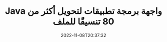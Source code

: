 ---
############################# Static ############################
layout: "product"
date: 2022-11-08T20:37:32
draft: false

product: "Conversion"
product_tag: "conversion"
platform: Java
platform_tag: java

############################# Head ############################
head_title: "Java واجهة برمجة تطبيقات تحويل المستندات | تحويل صور PDF Word Excel PPTX HTML"
head_description: "Java واجهة برمجة تطبيقات تحويل المستندات. تحويل ملفات PDF Word DOC DOCX و Excel Spreadsheets PPT PPTX و HTML و PSD و MPT MPP والبريد الإلكتروني MSG EMLX و AutoCAD وتنسيقات ملفات الصور."

############################# Header ############################
title: "Java واجهة برمجة تطبيقات لتحويل أكثر من 80 تنسيقًا للملف"
description: "واجهة برمجة تطبيقات بسيطة لدمج وظائف تحويل المستندات والصور في تطبيقات Java دون تثبيت أي برامج خارجية."
button:
    enable: true
    icon: "fas fa-arrow-down"
    label: "تحميل النسخة التجريبية المجانية"
    link: "https://downloads.groupdocs.com/conversion/java"

############################# SubMenu ############################
submenu:
    enable: true
    
    left:
        img_alt: "GroupDocs.Conversion for Java"
        image: "https://www.groupdocs.cloud/templates/groupdocs/images/product-logos/groupdocs-conversion-java.png"
        product: "GroupDocs.Conversion"
        platform: "Java"

    middle:
        button:
            # button loop
            - link: "#overview"
              text: "ملخص"

            # button loop
            - link: "#features"
              text: "سمات"

            # button loop
            - link: "#support"
              text: "الدعم"

            # button loop
            - link: "https://products.groupdocs.app/conversion"
              text: "عرض حي"

            # button loop
            - link: "https://purchase.groupdocs.com/pricing/conversion/java"
              text: "التسعير"

    right:
        link_download: "https://downloads.groupdocs.com/conversion"
        link_learn: "https://docs.groupdocs.com/conversion/java/"
        link_buy: "https://purchase.groupdocs.com"

############################# Overview ############################
overview:
    enable: true
    content: |
      يجمع GroupDocs.Conversion for Java بين مجموعة قوية من واجهات برمجة تطبيقات تحويل المستندات لعرض الصور وتنسيقات المستندات في تطبيقات Java الخاصة بك دون الحاجة إلى تثبيت برامج إضافية. يقوم في الأصل بتنقيط المستندات وتحويلها إلى SVG + HTML + CSS لتحسين جودة عرض المستندات مع تقديم مخرجات نصية عالية الدقة. باستخدام واجهة برمجة تطبيقات تقديم المستندات - يمكنك عرض ملفات PDF و HTML و XML و Microsoft Office Word وأوراق عمل Excel وعروض PowerPoint التقديمية ورسائل البريد الإلكتروني في Outlook ومخططات Visio والمشروع وملفات التعريف والصور وتنسيقات الملفات الأخرى المختلفة بسهولة وبأقل مخاطر البرمجة. يمكنه أيضًا عرض الملفات المحمية بكلمة مرور والسماح بالحصول على تمثيل المستند بتنسيق HTML أو صورة أو PDF بعد التقديم. مكتبة تحويل الملفات الخاصة بنا قابلة للتخصيص تمامًا ، حيث تتيح لك عرض المستند بأكمله ، أو عرضه جزئيًا لتسريع العملية. من خلال GroupDocs.Conversion for Java API ، يمكنك عرض الصفحات أو نطاق خلايا معين في جدول بيانات أو حتى عرض طبقة مستند فردية بتنسيقات ، مثل PDF و CAD.

      تسمح لك واجهة برمجة تطبيقات GroupDocs.Conversion for Java بعرض المستندات مع / بدون تعليقات أو تعليقات لتنسيقات الملفات المدعومة. كما أنه يمكّنك من إضافة أدلة خطوط مخصصة واستخراج معلومات المستند الأساسية مثل FileType ، و Extension ، و Name ، و PageCount ، وما إلى ذلك.
    tabs:
      enable: true
      
      ## TAB ONE ##
      tab_one:
        description: |
          فيما يلي نظرة عامة على GroupDocs.Conversion for Java:
        
        right:
          enable: true
          icon: "fab fa-html5"
          title: "ملخص"
          content: |
            * الكشف التلقائي عن نوع الملف
            * تحويل المستندات
            * تحويل العروض التقديمية
            * تحويل جداول البيانات
            * تحويل الصور النقطية
            * تحويل مستندات PDF
            * تحويل تنسيقات أخرى
            * تطبيق العلامة المائية
            * تحديد كلمة مرور الملف
            * تخصيص التحويل

      ## TAB TWO ##
      tab_two:
        description: |
          يدعم GroupDocs.Conversion for Java التحويل بين جميع [تنسيقات ملفات المستندات] الشائعة والمستخدمة بشكل شائع (https://docs.groupdocs.com/conversion/net/supported-document-formats/).

        left:
          enable: true
          table:
            # table loop
            - title: "تحويل من:"
              content: |
                * ** المستندات **: DOC، DOCX، DOCM، DOT، DOTX، DOTM، RTF، TXT، ODT، OTT
                * ** جداول البيانات **: XLS و XLSX و XLSM و XLSB و CSV و XLS2003 و ODS و TSV و XLT و XLTX و XLTM و XLAM و FODS و SXC
                * ** العروض التقديمية **: PPT، PPTX، PPS، PPSX، ODP، POT، POTX، POTM، PPTM، PPSM، FODP
                * ** الصور **: TIF و TIFF و JPG و JPEG و PNG و GIF و BMP و ICO و DIB و JPC و JPEG-LS و JPEG2000
                * ** محمول **: PDF ، XPS ، OXPS ، EPUB
                * ** HTML **: HTM ، HTML ، MHTML
                * ** ملفات التعريف **: EMZ ، WMZ
                * ** فوتوشوب **: PSD
                * ** المشروع **: MPP، MPT، MPX
                * ** Outlook **: PST، OST
                * ** البريد الإلكتروني **: MSG، EML، EMLX
                * ** الرسوم البيانية **: VSD ، VSDX ، VSDM ، VSS ، VSSM ، VST ، VSTM ، VSX ، VTX ، VDW ، VDX ، SVG ، SVGZ
                * ** أوتوكاد **: DXF ، DWG ، DWF ، STL ، IFC ، DWT
                * ** بوستسكريبت **: EPS ، PS ، PSL ، CGM
                * ** CorelDRAW **: CDR، CMX
                * ** أخرى **: VCF، PLT، LGS، OTG، MD، AI، LOG

        right:
          enable: true
          table:
            # table loop
            - title: "حول الى:"
              content: |
                * ** المستندات **: DOC، DOCX، DOCM، DOT، DOTX، DOTM، RTF، TXT، ODT، OTT
                * ** جداول البيانات **: XLS و XLSX و XLSM و XLSB و CSV و XLS2003 و TSV و XLTX و ODS و XLAM و FODS و DIF و SXC
                * ** العروض التقديمية **: PPT، PPTX، PPS، PPSX، ODP، POTX، POTM، PPTM، PPSM، FODP
                * ** الصور **: TIF، TIFF، JPG، JPEG، PNG، GIF، BMP، ICO، JPEG2000
                * ** ملفات التعريف **: EMF، WMF، EMZ، WMZ
                * ** الرسوم البيانية **: SVGZ
                * ** محمول **: PDF ، XPS
                * ** HTML **: HTM ، HTML ، MHTML
                * ** أخرى **: MD

      ## TAB THREE ##
      tab_three:
        description: |
          يدعم GroupDocs.Conversion for Java أنظمة التشغيل والأطر ومديري الحزم التالية:
      
        left:
          enable: true
          table:
            # table loop
            - icon: "fab fa-windows"
              title: "أنظمة التشغيل"
              content: |
                Windows Desktop, Windows Server, Linux, MacOS

            # table loop
            - icon: "fas fa-code"
              title: "الأطر المدعومة"
              content: |
                Java runtime: J2SE 6.0 and above

        right:
          enable: true
          table:
            # table loop
            - icon: "fas fa-box"
              title: "مدير مجموعة"
              content: |
                Maven

            # table loop
            - icon: "fas fa-tools"
              title: "مدير مجموعة"
              content: |
                NetBeans, Intellij IDEA, Eclipse, etc.

############################# Features ############################
features:
    enable: true
    title: "ميزات GroupDocs.Conversion for Java"

    feature:
      # feature loop
      - icon: "fas fa-copy"
        content: "سهولة التكامل والترخيص المقنن"

      # feature loop
      - icon: "fas fa-eye"
        content: "قم بتعيين خيار التكبير الافتراضي عند التحويل إلى كلمات أو شرائح أو خلايا"

      # feature loop
      - icon: "fas fa-bolt"
        content: "قم بالتحويل من / إلى جميع تنسيقات الصور النقطية الشائعة وتعيين صورة DPI والارتفاع والعرض"
      
      # feature loop
      - icon: "fas fa-file-powerpoint"
        content: "قم بتحويل PDF & Image إلى Grayscale & Linearize PDF Document للويب"

      # feature loop
      - icon: "fas fa-code"
        content: "حدد مستوى الإشارة المرجعية ومستوى العنوان والمستوى الموسع في تحويل Word إلى PDF / XPS"

      # feature loop
      - icon: "fas fa-cloud"
        content: "تكوين ووضع علامة مائية في المستند المحول كخلفية لعرضها خلف النص"

      # feature loop
      - icon: "fas fa-remove-format"
        content: "تقديم عنوان البريد الإلكتروني أثناء التحويل من البريد الإلكتروني"

      # feature loop
      - icon: "fas fa-comment-slash"
        content: "قم بتعيين دلائل الخطوط المخصصة وتحميل / استبدال الخط بشكل صريح أثناء تحويل المستند"

      # feature loop
      - icon: "fas fa-location-arrow"
        content: "قم بتعيين الخط الافتراضي لاستبدال الخطوط المفقودة لتحويل المستندات والشرائح وجداول البيانات"

      # feature loop
      - icon: "fas fa-border-all"
        content: ""

      # feature loop
      - icon: "fas fa-wrench"
        content: "تحويل جدول البيانات بخطوط الشبكة وإزالة التعليقات من الشرائح أثناء التحويل"

      # feature loop
      - icon: "fas fa-columns"
        content: "تحويل صفحات وثيقة محددة بتنسيق PDF وتحويل نطاق خلايا معين في جداول البيانات"

      # feature loop
      - icon: "fas fa-file-word"
        content: "إظهار الأوراق المخفية وتخطي الصفوف والأعمدة الفارغة أثناء تحويل جداول البيانات"

      # feature loop
      - icon: "fas fa-envelope"
        content: "عد إجمالي صفحات المستند وتعيين كلمة المرور إلى مستند غير محمي أثناء التحويل"

      # feature loop
      - icon: "fas fa-print"
        content: "خيار لإزالة التعليقات التوضيحية والملفات المضمنة من PDF"

      # feature loop
      - icon: "fas fa-file-archive"
        content: "أنشئ توصيفًا متوافقًا مع HTML 5 عند التحويل إلى HTML"

      # feature loop
      - icon: "fas fa-lock"
        content: "الكشف التلقائي عن نوع المصدر وإرجاع جميع التحويلات المحتملة عند التحويل من البث"

      # feature loop
      - icon: "fas fa-file-code"
        content: "القدرة على إرجاع كل صفحة في دفق منفصل أثناء التحويل إلى PDF أو HTML"
      
      # feature loop
      - icon: "fas fa-fill-drip"
        content: "إظهار / إخفاء العلامات والتعليقات وتعقب التغييرات أثناء التحويل من Word"

      # feature loop
      - icon: "fas fa-file-excel"
        content: "تحويل DOCX إلى Tiff G3 مع خيار التظليل"

      # feature loop
      - icon: "fas fa-heading"
        content: "تحويل تخطيطات معينة عند التحويل من مستند CAD"

      # feature loop
      - icon: "fas fa-project-diagram"
        content: "التسمية التلقائية عند حفظ المستند المحول إلى ملف"

      # feature loop
      - icon: "fas fa-cube"
        content: "دعم الترخيص المقنن ليتم إصدار فاتورة به بناءً على استخدام واجهة برمجة التطبيقات"

      # feature loop
      - icon: "fab fa-uncharted"
        content: "تحويل الرسوم البيانية إلى تنسيقات ملف معالجة الكلمات"
      
      # feature loop
      - icon: "fab fa-uncharted"
        content: "أضف أرقام الصفحات أثناء تحويل HTML إلى مستند معالجة الكلمات"

      # feature loop
      - icon: "fab fa-uncharted"
        content: "تحويل مستندات XML إلى أي تنسيق بدون تحويل"

      # feature loop
      - icon: "fab fa-uncharted"
        content: "مراقبة تقدم تحويل الملف (البداية والنهاية) مباشرة من التطبيق من جانب العميل"

    more_feature:
      # more_feature_loop
      - title: "سهولة تحويل تنسيق المستند باستخدام Java"
        content: |
          يمكنك تحويل تنسيق ملف للعديد من أنواع المستندات باستخدام واجهة برمجة التطبيقات GroupDocs.Conversion for Java. يتم تقديمك هنا ببضعة أسطر من التعليمات البرمجية لإجراء تحويل أساسي للمستند باستخدام Java.  
            
          {features.more_feature.step1} 
          {features.more_feature.step2} 
          {features.more_feature.step3} 
            
          ```java    
           // تحميل ملف المصدر DOCX للتحويل
          Converter converter = new Converter("input.docx");
          // إعداد خيارات التحويل للتنسيق الهدف PDF
          ConvertOptions convertOptions = new FileType().fromExtension("pdf").getConvertOptions();
          // تحويل إلى تنسيق PDF
          converter.convert("output.pdf", convertOptions);
          ```
            
      # more_feature_loop
      - title: "قراءة المستند من URL أو مسار التحويل"
        content: "باستخدام واجهة برمجة تطبيقات GroupDocs.Conversion for Java ، يمكنك قراءة مستند الإدخال من مسار ملف بالإضافة إلى عنوان URL. بينما يمكنك حفظ المستند الناتج كملف أو إرسال الإخراج مباشرة إلى دفق."

      # more_feature_loop
      - title: "دعم فني شامل"
        content: |
          GroupDocs.Conversion for Java عبارة عن واجهة برمجة تطبيقات بسيطة ومحددة يمكنك دمجها في تطبيقاتك المستندة إلى Java بسهولة تامة. ومع ذلك ، لتنشيطك وتشغيله في أي وقت من الأوقات ، فإننا نوفر أيضًا عينات من التعليمات البرمجية سهلة المتابعة ووثائق شاملة لواجهة برمجة التطبيقات.  
            
          * PdfA_1A
          * PdfA_1B
          * PdfA_2A
          * PdfA_3A
          * PdfA_2B
          * PdfA_2U
          * PdfA_3B
          * PdfA_3U
          * v1_3
          * v1_4
          * v1_5
          * v1_6
          * v1_7
          * PdfX_1A
          * PdfX3

############################# Support ############################
support:
    enable: true

############################# Solutions ############################
solutions:
    enable: true
    title: "تقدم GroupDocs.Conversion واجهات برمجة تطبيقات تحويل المستندات لبيئات التطوير الشائعة الأخرى"

    solution:
        # solution loop
        - img_alt: "GroupDocs.Conversion لـ .NET"
          image: "https://www.groupdocs.cloud/templates/groupdocs/images/product-logos/groupdocs-conversion-net.png"
          product: "GroupDocs.Conversion"
          platform: ".صافي"
          link: "/ تحويل / صافي /"

############################# Back to top ###############################
back_to_top:
  enable: true
---